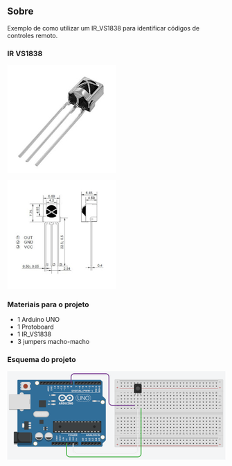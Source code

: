 ## Sobre
Exemplo de como utilizar um IR_VS1838 para identificar códigos de controles remoto.

### IR VS1838
![](ir_vs1838.jpg)

![](ir_vs1838-pinagem.jpg)

### Materiais para o projeto
* 1 Arduino UNO
* 1 Protoboard
* 1 IR_VS1838
* 3 jumpers macho-macho

### Esquema do projeto
![](esquema.png)
